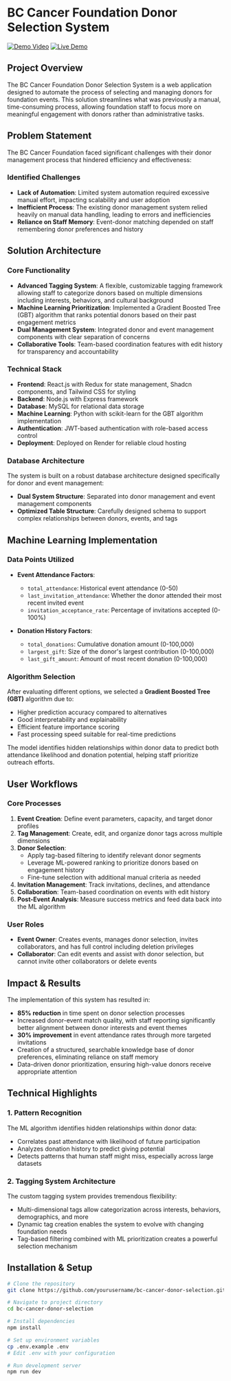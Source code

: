 # BC Cancer Foundation Donor Selection System

[![Demo Video](https://img.shields.io/badge/Watch-Demo_Video-red?style=for-the-badge&logo=youtube)](https://youtu.be/YZZVDxJAvDc)
[![Live Demo](https://img.shields.io/badge/View-Live_Demo-blue?style=for-the-badge&logo=render)](https://five500-project-03-1.onrender.com)


## Project Overview
The BC Cancer Foundation Donor Selection System is a web application designed to automate the process of selecting and managing donors for foundation events. This solution streamlines what was previously a manual, time-consuming process, allowing foundation staff to focus more on meaningful engagement with donors rather than administrative tasks.

## Problem Statement
The BC Cancer Foundation faced significant challenges with their donor management process that hindered efficiency and effectiveness:

### Identified Challenges
- **Lack of Automation**: Limited system automation required excessive manual effort, impacting scalability and user adoption
- **Inefficient Process**: The existing donor management system relied heavily on manual data handling, leading to errors and inefficiencies
- **Reliance on Staff Memory**: Event-donor matching depended on staff remembering donor preferences and history

## Solution Architecture

### Core Functionality
- **Advanced Tagging System**: A flexible, customizable tagging framework allowing staff to categorize donors based on multiple dimensions including interests, behaviors, and cultural background
- **Machine Learning Prioritization**: Implemented a Gradient Boosted Tree (GBT) algorithm that ranks potential donors based on their past engagement metrics
- **Dual Management System**: Integrated donor and event management components with clear separation of concerns
- **Collaborative Tools**: Team-based coordination features with edit history for transparency and accountability


### Technical Stack
- **Frontend**: React.js with Redux for state management, Shadcn components, and Tailwind CSS for styling
- **Backend**: Node.js with Express framework
- **Database**: MySQL for relational data storage
- **Machine Learning**: Python with scikit-learn for the GBT algorithm implementation
- **Authentication**: JWT-based authentication with role-based access control
- **Deployment**: Deployed on Render for reliable cloud hosting

### Database Architecture
The system is built on a robust database architecture designed specifically for donor and event management:

- **Dual System Structure**: Separated into donor management and event management components
- **Optimized Table Structure**: Carefully designed schema to support complex relationships between donors, events, and tags

## Machine Learning Implementation

### Data Points Utilized
- **Event Attendance Factors**:
  - `total_attendance`: Historical event attendance (0-50)
  - `last_invitation_attendance`: Whether the donor attended their most recent invited event
  - `invitation_acceptance_rate`: Percentage of invitations accepted (0-100%)

- **Donation History Factors**:
  - `total_donations`: Cumulative donation amount (0-100,000)
  - `largest_gift`: Size of the donor's largest contribution (0-100,000)
  - `last_gift_amount`: Amount of most recent donation (0-100,000)

### Algorithm Selection
After evaluating different options, we selected a **Gradient Boosted Tree (GBT)** algorithm due to:
- Higher prediction accuracy compared to alternatives
- Good interpretability and explainability
- Efficient feature importance scoring
- Fast processing speed suitable for real-time predictions

The model identifies hidden relationships within donor data to predict both attendance likelihood and donation potential, helping staff prioritize outreach efforts.

## User Workflows

### Core Processes
1. **Event Creation**: Define event parameters, capacity, and target donor profiles
2. **Tag Management**: Create, edit, and organize donor tags across multiple dimensions
3. **Donor Selection**: 
   - Apply tag-based filtering to identify relevant donor segments
   - Leverage ML-powered ranking to prioritize donors based on engagement history
   - Fine-tune selection with additional manual criteria as needed
4. **Invitation Management**: Track invitations, declines, and attendance
5. **Collaboration**: Team-based coordination on events with edit history
6. **Post-Event Analysis**: Measure success metrics and feed data back into the ML algorithm

### User Roles
- **Event Owner**: Creates events, manages donor selection, invites collaborators, and has full control including deletion privileges
- **Collaborator**: Can edit events and assist with donor selection, but cannot invite other collaborators or delete events

## Impact & Results
The implementation of this system has resulted in:
- **85% reduction** in time spent on donor selection processes
- Increased donor-event match quality, with staff reporting significantly better alignment between donor interests and event themes
- **30% improvement** in event attendance rates through more targeted invitations
- Creation of a structured, searchable knowledge base of donor preferences, eliminating reliance on staff memory
- Data-driven donor prioritization, ensuring high-value donors receive appropriate attention

## Technical Highlights

### 1. Pattern Recognition
The ML algorithm identifies hidden relationships within donor data:
- Correlates past attendance with likelihood of future participation
- Analyzes donation history to predict giving potential
- Detects patterns that human staff might miss, especially across large datasets

### 2. Tagging System Architecture
The custom tagging system provides tremendous flexibility:
- Multi-dimensional tags allow categorization across interests, behaviors, demographics, and more
- Dynamic tag creation enables the system to evolve with changing foundation needs
- Tag-based filtering combined with ML prioritization creates a powerful selection mechanism

## Installation & Setup

```bash
# Clone the repository
git clone https://github.com/yourusername/bc-cancer-donor-selection.git

# Navigate to project directory
cd bc-cancer-donor-selection

# Install dependencies
npm install

# Set up environment variables
cp .env.example .env
# Edit .env with your configuration

# Run development server
npm run dev
